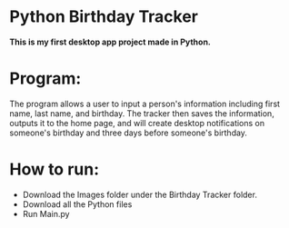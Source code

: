 # Python Birthday Tracker 
**This is my first desktop app project made in Python.** 

# Program: 
The program allows a user to input a person's information including first name, last name, and birthday. The tracker then saves the information, outputs it to the home page, and will create desktop notifications on someone's birthday and three days before someone's birthday.

# How to run:
- Download the Images folder under the Birthday Tracker folder.
- Download all the Python files
- Run Main.py
